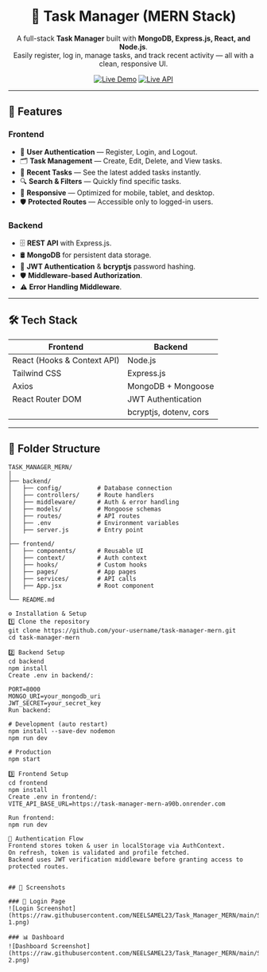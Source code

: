 <h1 align="center">📝 Task Manager (MERN Stack)</h1>

<p align="center">
A full-stack <b>Task Manager</b> built with <b>MongoDB, Express.js, React, and Node.js</b>.<br>
Easily register, log in, manage tasks, and track recent activity — all with a clean, responsive UI.
</p>

<p align="center">
  <a href="https://task-manager-mern-flame.vercel.app"><img src="https://img.shields.io/badge/Frontend-Live%20Demo-blue?style=for-the-badge&logo=react" alt="Live Demo"></a>
  <a href="https://task-manager-mern-a90b.onrender.com"><img src="https://img.shields.io/badge/Backend-Live%20API-green?style=for-the-badge&logo=node.js" alt="Live API"></a>
</p>

---

## 🚀 Features

### **Frontend**
- 🔐 **User Authentication** — Register, Login, and Logout.
- 🗂 **Task Management** — Create, Edit, Delete, and View tasks.
- 📅 **Recent Tasks** — See the latest added tasks instantly.
- 🔍 **Search & Filters** — Quickly find specific tasks.
- 📱 **Responsive** — Optimized for mobile, tablet, and desktop.
- 🛡 **Protected Routes** — Accessible only to logged-in users.

### **Backend**
- 🗄 **REST API** with Express.js.
- 🛢 **MongoDB** for persistent data storage.
- 🔑 **JWT Authentication** & **bcryptjs** password hashing.
- 🛡 **Middleware-based Authorization**.
- ⚠ **Error Handling Middleware**.

---

## 🛠 Tech Stack

| **Frontend** | **Backend** |
|--------------|-------------|
| React (Hooks & Context API) | Node.js |
| Tailwind CSS | Express.js |
| Axios | MongoDB + Mongoose |
| React Router DOM | JWT Authentication |
|  | bcryptjs, dotenv, cors |

---

## 📂 Folder Structure

```plaintext
TASK_MANAGER_MERN/
│
├── backend/
│   ├── config/          # Database connection
│   ├── controllers/     # Route handlers
│   ├── middleware/      # Auth & error handling
│   ├── models/          # Mongoose schemas
│   ├── routes/          # API routes
│   ├── .env             # Environment variables
│   ├── server.js        # Entry point
│
├── frontend/
│   ├── components/      # Reusable UI
│   ├── context/         # Auth context
│   ├── hooks/           # Custom hooks
│   ├── pages/           # App pages
│   ├── services/        # API calls
│   ├── App.jsx          # Root component
│
└── README.md

⚙ Installation & Setup
1️⃣ Clone the repository
git clone https://github.com/your-username/task-manager-mern.git
cd task-manager-mern

2️⃣ Backend Setup
cd backend
npm install
Create .env in backend/:

PORT=8000
MONGO_URI=your_mongodb_uri
JWT_SECRET=your_secret_key
Run backend:

# Development (auto restart)
npm install --save-dev nodemon
npm run dev

# Production
npm start

3️⃣ Frontend Setup
cd frontend
npm install
Create .env in frontend/:
VITE_API_BASE_URL=https://task-manager-mern-a90b.onrender.com

Run frontend:
npm run dev

🔑 Authentication Flow
Frontend stores token & user in localStorage via AuthContext.
On refresh, token is validated and profile fetched.
Backend uses JWT verification middleware before granting access to protected routes.


## 📸 Screenshots

### 🔑 Login Page
![Login Screenshot](https://raw.githubusercontent.com/NEELSAMEL23/Task_Manager_MERN/main/Screenshot-1.png)

### 📊 Dashboard
![Dashboard Screenshot](https://raw.githubusercontent.com/NEELSAMEL23/Task_Manager_MERN/main/Screenshot-2.png)




